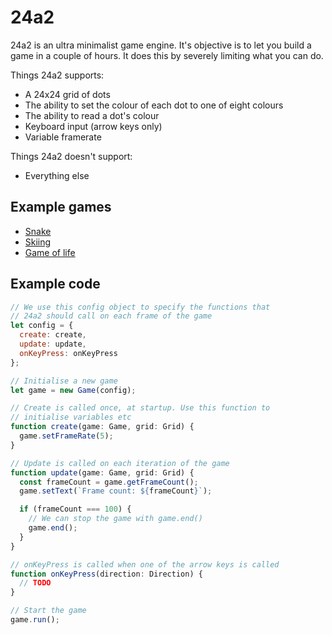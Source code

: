 # 24a2

24a2 is an ultra minimalist game engine. It's objective is to let you build a game in a couple of hours. It does this by severely limiting what you can do.

Things 24a2 supports:

- A 24x24 grid of dots
- The ability to set the colour of each dot to one of eight colours
- The ability to read a dot's colour
- Keyboard input (arrow keys only)
- Variable framerate

Things 24a2 doesn't support:

- Everything else

## Example games

- [Snake](/games/snake)
- [Skiing](/games/skiing)
- [Game of life](/games/game_of_life)

## Example code

```javascript
// We use this config object to specify the functions that
// 24a2 should call on each frame of the game
let config = {
  create: create,
  update: update,
  onKeyPress: onKeyPress
};

// Initialise a new game
let game = new Game(config);

// Create is called once, at startup. Use this function to
// initialise variables etc
function create(game: Game, grid: Grid) {
  game.setFrameRate(5);
}

// Update is called on each iteration of the game
function update(game: Game, grid: Grid) {
  const frameCount = game.getFrameCount();
  game.setText(`Frame count: ${frameCount}`);

  if (frameCount === 100) {
    // We can stop the game with game.end()
    game.end();
  }
}

// onKeyPress is called when one of the arrow keys is called
function onKeyPress(direction: Direction) {
  // TODO
}

// Start the game
game.run();
```
